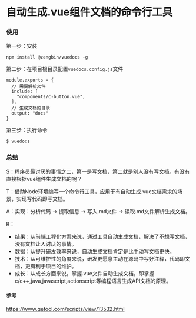 # 自动生成.vue组件文档的命令行工具

### 使用

第一步：安装

```
npm install @zengbin/vuedocs -g
```

第二步：在项目根目录配置`vuedocs.config.js`文件

```
module.exports = {
  // 需要解析文件
  include: [
    "components/c-button.vue",
  ],
  // 生成文档的目录
  output: "docs"
}
```

第三步：执行命令

```
$ vuedocs
```

### 总结

S：程序员最讨厌的事情之二，第一是写文档，第二就是别人没有写文档。有没有直接根据vue组件生成文档的呢？

T：借助Node环境编写一个命令行工具，应用于有自动生成.vue文档需求的场景，实现写代码即写文档。

A：实现：分析代码 -> 提取信息 -> 写入.md文件 -> 读取.md文件解析生成文档。

R：
  
  * 结果：从前端工程化方案来说，通过工具自动生成文档，解决了不想写文档，没有文档让人讨厌的事情。
  * 数据：从提升研发效率来说，自动生成文档肯定是比手动写文档更快。
  * 技术：从可维护性的角度来说，研发更愿意主动在源码中写好注释，代码即文档，更有利于项目的维护。
  * 成长：从成长方面来说，掌握.vue文件自动生成文档，即掌握c/c++,java,javascript,actionscript等编程语言生成API文档的原理。

#### 参考

https://www.qetool.com/scripts/view/13532.html
